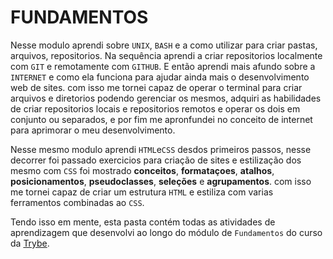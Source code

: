 # FUNDAMENTOS

Nesse modulo aprendi sobre `UNIX`, `BASH` e a como utilizar para criar pastas, arquivos, repositorios. Na sequência aprendi a criar repositorios localmente com `GIT` e remotamente com `GITHUB`. E então aprendi mais afundo sobre a `INTERNET` e como ela funciona para ajudar ainda mais o desenvolvimento web de sites. com isso me tornei capaz de operar o terminal para criar arquivos e diretorios podendo gerenciar os mesmos, adquiri as habilidades de criar repositorios locais e repositorios remotos e operar os dois em conjunto ou separados, e por fim me apronfundei no conceito de internet para aprimorar o meu desenvolvimento.

Nesse mesmo modulo aprendi `HTML`e`CSS` desdos primeiros passos, nesse decorrer foi passado exercicios para criação de sites e estilização dos mesmo com `CSS` foi mostrado **conceitos**, **formataçoes**, **atalhos**, **posicionamentos**, **pseudoclasses**, **seleções** e **agrupamentos**. com isso me tornei capaz de criar um estrutura `HTML` e estiliza com varias ferramentos combinadas ao `CSS`.

Tendo isso em mente, esta pasta contém todas as atividades de aprendizagem que desenvolvi ao longo do módulo de `Fundamentos` do curso da [Trybe](https://www.betrybe.com/).
